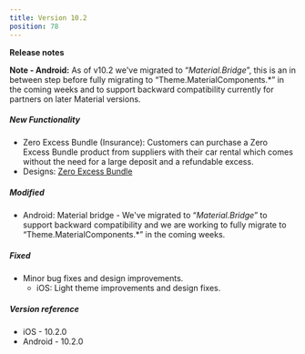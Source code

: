 ```yaml
---
title: Version 10.2
position: 78
---
```


**Release notes**

**Note - Android:** As of v10.2 we've migrated to “_Material.Bridge_”, this is an in between step before fully migrating to “Theme.MaterialComponents.*” in the coming weeks and to support backward compatibility currently for partners on later Material versions.

##### New Functionality
* Zero Excess Bundle (Insurance): Customers can purchase a Zero Excess Bundle product from suppliers with their car rental which comes without the need for a large deposit and a refundable excess.
* Designs: <a href="https://cartrawler.invisionapp.com/share/C6V19MYFBPY#/screens/395426170" target="_blank">Zero Excess Bundle</a>

##### Modified
* Android: Material bridge -  We've migrated to “_Material.Bridge_” to support backward compatibility and we are working to fully migrate to “Theme.MaterialComponents.*” in the coming weeks.
 
##### Fixed
* Minor bug fixes and design improvements.
   * iOS: Light theme improvements and design fixes.

##### Version reference 
* iOS - 10.2.0
* Android - 10.2.0
